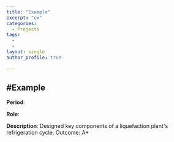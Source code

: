 ```yaml
---
title: "Example"
excerpt: "ex"
categories:
  - Projects
tags:
  - 
  - 
layout: single
author_profile: true

---
```


## #Example

**Period**: 

**Role**: 

**Description**: Designed key components of a liquefaction plant's refrigeration cycle. Outcome: A+